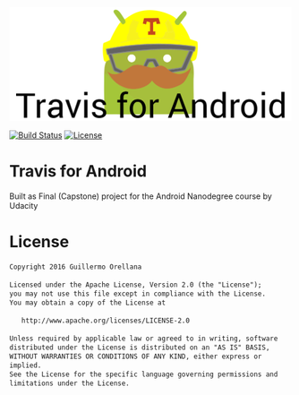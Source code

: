 ![Logo](https://raw.githubusercontent.com/wiyarmir/Capstone-Project/master/art/banner.png)

[![Build Status](https://travis-ci.org/wiyarmir/TravisForAndroid.svg?branch=master)](https://travis-ci.org/wiyarmir/TravisForAndroid)
[![License](https://img.shields.io/badge/license-Apache%202-4EB1BA.svg?style=plastic)](https://www.apache.org/licenses/LICENSE-2.0.html)

# Travis for Android

Built as Final (Capstone) project for the Android Nanodegree course by Udacity

# License
```
Copyright 2016 Guillermo Orellana

Licensed under the Apache License, Version 2.0 (the "License");
you may not use this file except in compliance with the License.
You may obtain a copy of the License at

   http://www.apache.org/licenses/LICENSE-2.0

Unless required by applicable law or agreed to in writing, software
distributed under the License is distributed on an "AS IS" BASIS,
WITHOUT WARRANTIES OR CONDITIONS OF ANY KIND, either express or implied.
See the License for the specific language governing permissions and
limitations under the License.
```
